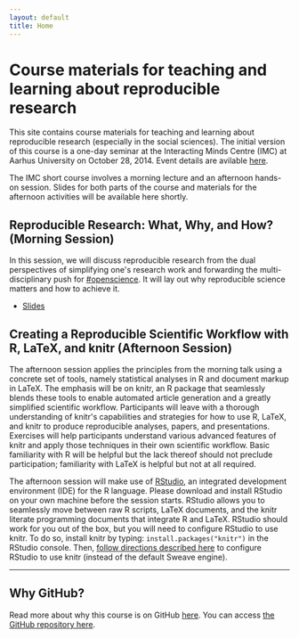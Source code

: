 ```yaml
---
layout: default
title: Home
---
```


# Course materials for teaching and learning about reproducible research #

This site contains course materials for teaching and learning about reproducible research (especially in the social sciences). The initial version of this course is a one-day seminar at the Interacting Minds Centre (IMC) at Aarhus University on October 28, 2014. Event details are avilable [here](http://interactingminds.au.dk/events/single-events/artikel/reproducible-research-what-why-and-how/).

The IMC short course involves a morning lecture and an afternoon hands-on session. Slides for both parts of the course and materials for the afternoon activities will be available here shortly. 

## Reproducible Research: What, Why, and How? (Morning Session) ##

In this session, we will discuss reproducible research from the dual perspectives of simplifying one's research work and forwarding the multi-disciplinary push for [#openscience](https://twitter.com/search?q=%23openscience). It will lay out why reproducible science matters and how to achieve it.

 - [Slides](Slides/WhatWhyHow.pdf)

## Creating a Reproducible Scientific Workflow with R, LaTeX, and knitr (Afternoon Session) ##

The afternoon session applies the principles from the morning talk using a concrete set of tools, namely statistical analyses in R and document markup in LaTeX. The emphasis will be on knitr, an R package that seamlessly blends these tools to enable automated article generation and a greatly simplified scientific workflow. Participants will leave with a thorough understanding of knitr's capabilities and strategies for how to use R, LaTeX, and knitr to produce reproducible analyses, papers, and presentations. Exercises will help participants understand various advanced features of knitr and apply those techniques in their own scientific workflow. Basic familiarity with R will be helpful but the lack thereof should not preclude participation; familiarity with LaTeX is helpful but not at all required.

The afternoon session will make use of [RStudio](http://www.rstudio.com/products/RStudio/#Desk), an integrated development environment (IDE) for the R language. Please download and install RStudio on your own machine before the session starts. RStudio allows you to seamlessly move between raw R scripts, LaTeX documents, and the knitr literate programming documents that integrate R and LaTeX. RStudio should work for you out of the box, but you will need to configure RStudio to use knitr. To do so, install knitr by typing: `install.packages("knitr")` in the RStudio console. Then, [follow directions described here](http://yihui.name/knitr/demo/rstudio/) to configure RStudio to use knitr (instead of the default Sweave engine).

<!--
Slides:
 - [Introduction to LaTeX](Slides/latex.pdf)
 - [Introduction to knitr](Slides/knitr.pdf)
 - [Figures](Slides/knitr-figures.pdf)
 - [Tables](Slides/knitr-tables.pdf)
 - [Where's my code?](Slides/knitr-codehandling.pdf)
 - [Tables](Slides/knitr-caching.pdf)
-->

---
## Why GitHub? ##

Read more about why this course is on GitHub [here](fork.html). You can access [the GitHub repository here](https://github.com/leeper/rrcourse).

